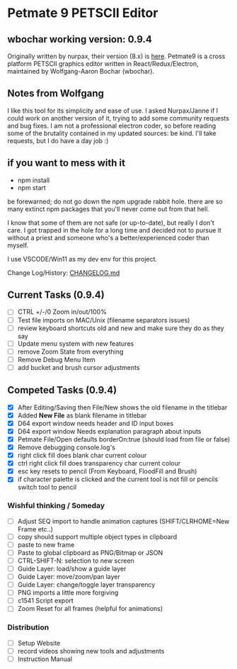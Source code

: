 # Petmate 9 PETSCII Editor

## wbochar working version: 0.9.4

Originally written by nurpax, their version (8.x) is [here](https://nurpax.github.io/petmate/).
Petmate9 is a cross platform PETSCII graphics editor written in React/Redux/Electron, maintained by Wolfgang-Aaron Bochar (wbochar).

## Notes from Wolfgang

I like this tool for its simplicity and ease of use. I asked Nurpax/Janne if I could work on another version of it, trying to add some community requests and bug fixes. I am not a professional electron coder, so before reading some of the brutality contained in my updated sources: be kind. I'll take requests, but I do have a day job :)

## if you want to mess with it

- npm install
- npm start

be forewarned; do not go down the npm upgrade rabbit hole. there are so many extinct npm packages that you'll never come out from that hell.

I know that some of them are not safe (or up-to-date), but really I don't care. I got trapped in the hole for a long time and decided not to pursue it without a priest and someone who's a better/experienced coder than myself.

I use VSCODE/Win11 as my dev env for this project.

Change Log/History: [CHANGELOG.md](https://github.com/wbochar/petmate9/blob/main/CHANGELOG.md)

## Current Tasks (0.9.4)

- [ ] CTRL +/-/0 Zoom in/out/100%
- [ ] Test file imports on MAC/Unix (filename separators issues)
- [ ] review keyboard shortcuts old and new and make sure they do as they say
- [ ] Update menu system with new features
- [ ] remove Zoom State from everything
- [ ] Remove Debug Menu Item
- [ ] add bucket and brush cursor adjustments

## Competed Tasks (0.9.4)

- [x] After Editing/Saving then File/New shows the old filename in the titlebar
- [x] Added **New File** as blank filename in titlebar
- [x] D64 export window needs header and ID input boxes
- [x] D64 export window Needs explanation paragraph about inputs
- [x] Petmate File/Open defaults borderOn:true (should load from file or false)
- [x] Remove debugging console.log's
- [x] right click fill does blank char current colour
- [x] ctrl right click fill does transparency char current colour
- [x] esc key resets to pencil (From Keyboard, FloodFill and Brush)
- [x] if character palette is clicked and the current tool is not fill or pencils switch tool to pencil

### Wishful thinking / Someday

- [ ] Adjust SEQ import to handle animation captures (SHIFT/CLRHOME=New Frame etc..)
- [ ] copy should support multiple object types in clipboard
- [ ] paste to new frame
- [ ] Paste to global clipboard as PNG/Bitmap or JSON
- [ ] CTRL-SHIFT-N: selection to new screen
- [ ] Guide Layer: load/show a guide layer
- [ ] Guide Layer: move/zoom/pan layer
- [ ] Guide Layer: change/toggle layer transparency
- [ ] PNG imports a little more forgiving
- [ ] c1541 Script export
- [ ] Zoom Reset for all frames (helpful for animations)

### Distribution

- [ ] Setup Website
- [ ] record videos showing new tools and adjustments
- [ ] Instruction Manual
